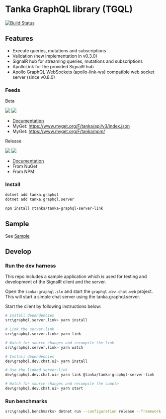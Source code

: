 Tanka GraphQL library (TGQL)
=====================================

[![Build Status](https://dev.azure.com/tanka-ops/graphql/_apis/build/status/graphql?branchName=master)](https://dev.azure.com/tanka-ops/graphql/_build/latest?definitionId=1&branchName=master)


## Features

* Execute queries, mutations and subscriptions
* Validation (new implementation in v0.3.0)
* SignalR hub for streaming queries, mutations and subscriptions
* ApolloLink for the provided SignalR hub
* Apollo GraphQL WebSockets (apollo-link-ws) compatible web socket server (since v0.8.0)


### Feeds

Beta 

[![](https://img.shields.io/myget/tanka/vpre/tanka.graphql.svg?style=popout-square)](https://www.myget.org/feed/tanka/package/nuget/tanka.graphql)
[![](https://img.shields.io/npm/v/@tanka/tanka-graphql-server-link/latest.svg?registry_uri=https%3A%2F%2Fwww.myget.org%2FF%2Ftanka%2Fnpm%2F&style=popout-square)](https://www.myget.org/feed/tanka/package/npm/@tanka/tanka-graphql-server-link)

* [Documentation](https://pekkah.github.io/tanka-graphql/beta/)
* MyGet: https://www.myget.org/F/tanka/api/v3/index.json
* MyGet: https://www.myget.org/F/tanka/npm/


Release

[![](https://buildstats.info/nuget/tanka.graphql)](https://www.nuget.org/packages/tanka.graphql/)
[![](https://img.shields.io/npm/v/@tanka/tanka-graphql-server-link.svg?style=popout-square)](https://www.npmjs.com/package/@tanka/tanka-graphql-server-link)

* [Documentation](https://pekkah.github.io/tanka-graphql/)
* From NuGet
* From NPM


### Install 

```bash
dotnet add tanka.graphql
dotnet add tanka.graphql.server

npm install @tanka/tanka-graphql-server-link
```


## Sample

See [Sample](https://github.com/pekkah/tanka-graphql-samples)


## Develop

### Run the dev harness

This repo includes a sample application which is used for testing
and development of the SignalR client and the server.

Open the `tanka-graphql.sln` and start the `graphql.dev.chat.web` project. This will start a simple chat server using the tanka.graphql.server.

Start the client by following instructions below:

```bash
# Install dependencies
src\graphql.server.link> yarn install

# Link the server-link
src\graphql.server.link> yarn link

# Watch for source changes and recompile the link
src\graphql.server.link> yarn watch

# Install dependencies
dev\graphql.dev.chat.ui> yarn install

# Use the linked server-link
dev\graphql.dev.chat.ui> yarn link @tanka/tanka-graphql-server-link

# Watch for source changes and recompile the sample
dev\graphql.dev.chat.ui> yarn start
```


### Run benchmarks

```bash
src\graphql.benchmarks> dotnet run --configuration release --framework netcoreapp22
```
